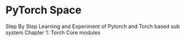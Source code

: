 # PyTorch Space
Step By Step Learning and Experiment of Pytorch and Torch based sub system 
Chapter 1: Torch Core modules
